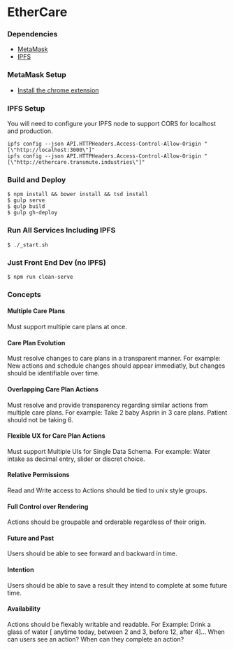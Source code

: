 # EtherCare

### Dependencies

- [MetaMask](https://metamask.io/)
- [IPFS](https://ipfs.io)

### MetaMask Setup

- [Install the chrome extension](https://chrome.google.com/webstore/detail/nkbihfbeogaeaoehlefnkodbefgpgknn)

### IPFS Setup

You will need to configure your IPFS node to support CORS for localhost and production.

```
ipfs config --json API.HTTPHeaders.Access-Control-Allow-Origin "[\"http://localhost:3000\"]"
ipfs config --json API.HTTPHeaders.Access-Control-Allow-Origin "[\"http://ethercare.transmute.industries\"]"
```


### Build and Deploy 
```
$ npm install && bower install && tsd install
$ gulp serve
$ gulp build
$ gulp gh-deploy
```

### Run All Services Including IPFS

```
$ ./_start.sh
```

### Just Front End Dev (no IPFS)

```
$ npm run clean-serve 
```

### Concepts

#### Multiple Care Plans

Must support multiple care plans at once.

#### Care Plan Evolution

Must resolve changes to care plans in a transparent manner.
For example: New actions and schedule changes should appear immediatly, but changes should be identifiable over time.

#### Overlapping Care Plan Actions

Must resolve and provide transparency regarding similar actions from multiple care plans.
For example: Take 2 baby Asprin in 3 care plans. Patient should not be taking 6.

#### Flexible UX for Care Plan Actions 

Must support Multiple UIs for Single Data Schema.
For example: Water intake as decimal entry, slider or discret choice.

#### Relative Permissions

Read and Write access to Actions should be tied to unix style groups.

#### Full Control over Rendering

Actions should be groupable and orderable regardless of their origin.

#### Future and Past

Users should be able to see forward and backward in time.

#### Intention

Users should be able to save a result they intend to complete at some future time.

#### Availability

Actions should be flexably writable and readable.
For Example: Drink a glass of water [ anytime today, between 2 and 3, before 12, after 4]...
When can users see an action? When can they complete an action?







